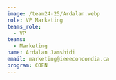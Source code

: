 ```yaml
---
image: /team24-25/Ardalan.webp
role: VP Marketing
teams_role:
  - VP
teams:
  - Marketing
name: Ardalan Jamshidi
email: marketing@ieeeconcordia.ca
program: COEN
---
```


